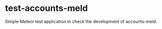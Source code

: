 test-accounts-meld
==================

Simple Meteor test application to check the development of accounts-meld.
